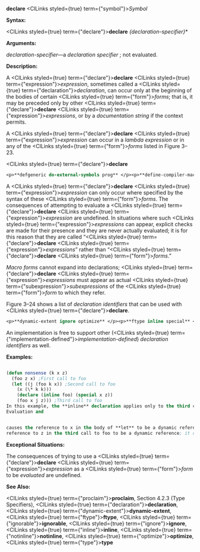 **declare** <ClLinks styled={true} term={"symbol"}><i>Symbol</i></ClLinks> 



**Syntax:** 



<ClLinks styled={true} term={"declare"}><b>declare</b></ClLinks> *\{declaration-specifier\}*\* 



**Arguments:** 



*declaration-specifier*—a *declaration specifier* ; not evaluated. 



**Description:** 



A <ClLinks styled={true} term={"declare"}><b>declare</b></ClLinks> <ClLinks styled={true} term={"expression"}><i>expression</i></ClLinks>, sometimes called a <ClLinks styled={true} term={"declaration"}><i>declaration</i></ClLinks>, can occur only at the beginning of the bodies of certain <ClLinks styled={true} term={"form"}><i>forms</i></ClLinks>; that is, it may be preceded only by other <ClLinks styled={true} term={"declare"}><b>declare</b></ClLinks> <ClLinks styled={true} term={"expression"}><i>expressions</i></ClLinks>, or by a *documentation string* if the context permits. 



A <ClLinks styled={true} term={"declare"}><b>declare</b></ClLinks> <ClLinks styled={true} term={"expression"}><i>expression</i></ClLinks> can occur in a *lambda expression* or in any of the <ClLinks styled={true} term={"form"}><i>forms</i></ClLinks> listed in Figure 3–23. 



 



 



<ClLinks styled={true} term={"declare"}><b>declare</b></ClLinks> 




```lisp title="Figure 3–23. Standardized Forms In Which Declarations Can Occur"
<p>**defgeneric do-external-symbols prog** </p><p>**define-compiler-macro do-symbols prog\*** </p><p>**define-method-combination dolist restart-case define-setf-expander dotimes symbol-macrolet defmacro flet with-accessors defmethod handler-case with-hash-table-iterator defsetf labels with-input-from-string deftype let with-open-file defun let\* with-open-stream destructuring-bind locally with-output-to-string do macrolet with-package-iterator do\* multiple-value-bind with-slots** </p><p>**do-all-symbols pprint-logical-block**</p>
```
 



A <ClLinks styled={true} term={"declare"}><b>declare</b></ClLinks> <ClLinks styled={true} term={"expression"}><i>expression</i></ClLinks> can only occur where specified by the syntax of these <ClLinks styled={true} term={"form"}><i>forms</i></ClLinks>. The consequences of attempting to evaluate a <ClLinks styled={true} term={"declare"}><b>declare</b></ClLinks> <ClLinks styled={true} term={"expression"}><i>expression</i></ClLinks> are undefined. In situations where such <ClLinks styled={true} term={"expression"}><i>expressions</i></ClLinks> can appear, explicit checks are made for their presence and they are never actually evaluated; it is for this reason that they are called “<ClLinks styled={true} term={"declare"}><b>declare</b></ClLinks> <ClLinks styled={true} term={"expression"}><i>expressions</i></ClLinks>” rather than “<ClLinks styled={true} term={"declare"}><b>declare</b></ClLinks> <ClLinks styled={true} term={"form"}><i>forms</i></ClLinks>.” 



*Macro forms* cannot expand into declarations; <ClLinks styled={true} term={"declare"}><b>declare</b></ClLinks> <ClLinks styled={true} term={"expression"}><i>expressions</i></ClLinks> must appear as actual <ClLinks styled={true} term={"subexpression"}><i>subexpressions</i></ClLinks> of the <ClLinks styled={true} term={"form"}><i>form</i></ClLinks> to which they refer. 



Figure 3–24 shows a list of *declaration identifiers* that can be used with <ClLinks styled={true} term={"declare"}><b>declare</b></ClLinks>. 




```lisp title="Figure 3–24. Local Declaration Specifiers"
<p>**dynamic-extent ignore optimize** </p><p>**ftype inline special** </p><p>**ignorable notinline type**</p>
```
 



An implementation is free to support other (<ClLinks styled={true} term={"implementation-defined"}><i>implementation-defined</i></ClLinks>) *declaration identifiers* as well. 

**Examples:**
```lisp

(defun nonsense (k x z) 
  (foo z x) ;First call to foo 
  (let ((j (foo k x)) ;Second call to foo 
	(x (\* k k))) 
    (declare (inline foo) (special x z)) 
    (foo x j z))) ;Third call to foo 
In this example, the **inline** declaration applies only to the third call to foo, but not to the first or second ones. The **special** declaration of x causes **let** to make a dynamic *binding* for x, and 
Evaluation and 


causes the reference to x in the body of **let** to be a dynamic reference. The reference to x in the second call to foo is a local reference to the second parameter of nonsense. The reference to x in the first call to foo is a local reference, not a **special** one. The **special** declaration of z causes the 
reference to z in the third call to foo to be a dynamic reference; it does not refer to the parameter to nonsense named z, because that parameter *binding* has not been declared to be **special**. (The **special** declaration of z does not appear in the body of **defun**, but in an inner *form*, and therefore does not a↵ect the *binding* of the *parameter* .) 

```
**Exceptional Situations:** 



The consequences of trying to use a <ClLinks styled={true} term={"declare"}><b>declare</b></ClLinks> <ClLinks styled={true} term={"expression"}><i>expression</i></ClLinks> as a <ClLinks styled={true} term={"form"}><i>form</i></ClLinks> to be *evaluated* are undefined. 



**See Also:** 



<ClLinks styled={true} term={"proclaim"}><b>proclaim</b></ClLinks>, Section 4.2.3 (Type Specifiers), <ClLinks styled={true} term={"declaration"}><b>declaration</b></ClLinks>, <ClLinks styled={true} term={"dynamic-extent"}><b>dynamic-extent</b></ClLinks>, <ClLinks styled={true} term={"ftype"}><b>ftype</b></ClLinks>, <ClLinks styled={true} term={"ignorable"}><b>ignorable</b></ClLinks>, <ClLinks styled={true} term={"ignore"}><b>ignore</b></ClLinks>, <ClLinks styled={true} term={"inline"}><b>inline</b></ClLinks>, <ClLinks styled={true} term={"notinline"}><b>notinline</b></ClLinks>, <ClLinks styled={true} term={"optimize"}><b>optimize</b></ClLinks>, <ClLinks styled={true} term={"type"}><b>type</b></ClLinks> 



